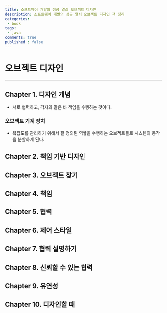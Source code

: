 ```yaml
---
title: 소프트웨어 개발의 성공 열쇠 오브젝트 디자인
description: 소프트웨어 개발의 성공 열쇠 오브젝트 디자인 책 정리
categories:
 - book
tags:
 - java
comments: true
published : false
---
```


# 오브젝트 디자인
---
## Chapter 1. 디자인 개념
* 서로 협력하고, 각자의 맡은 바 책임을 수행하는 것이다.
### 오브젝트 기계 장치
* 복잡도를 관리하기 위해서 잘 정의된 역할을 수행하는 오브젝트들로 시스템의 동작을 분할하게 된다.

## Chapter 2. 책임 기반 디자인

## Chapter 3. 오브젝트 찾기

## Chapter 4. 책임

## Chapter 5. 협력

## Chapter 6. 제어 스타일

## Chapter 7. 협력 설명하기

## Chapter 8. 신뢰할 수 있는 협력

## Chapter 9. 유연성

## Chapter 10. 디자인할 때
